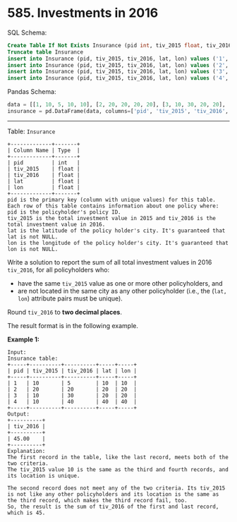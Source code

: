 # 585. Investments in 2016

SQL Schema:

```sql
Create Table If Not Exists Insurance (pid int, tiv_2015 float, tiv_2016 float, lat float, lon float)
Truncate table Insurance
insert into Insurance (pid, tiv_2015, tiv_2016, lat, lon) values ('1', '10', '5', '10', '10')
insert into Insurance (pid, tiv_2015, tiv_2016, lat, lon) values ('2', '20', '20', '20', '20')
insert into Insurance (pid, tiv_2015, tiv_2016, lat, lon) values ('3', '10', '30', '20', '20')
insert into Insurance (pid, tiv_2015, tiv_2016, lat, lon) values ('4', '10', '40', '40', '40')
```

Pandas Schema:

```python
data = [[1, 10, 5, 10, 10], [2, 20, 20, 20, 20], [3, 10, 30, 20, 20], [4, 10, 40, 40, 40]]
insurance = pd.DataFrame(data, columns=['pid', 'tiv_2015', 'tiv_2016', 'lat', 'lon']).astype({'pid':'Int64', 'tiv_2015':'Float64', 'tiv_2016':'Float64', 'lat':'Float64', 'lon':'Float64'})
```

---

Table: `Insurance`

```()
+-------------+-------+
| Column Name | Type  |
+-------------+-------+
| pid         | int   |
| tiv_2015    | float |
| tiv_2016    | float |
| lat         | float |
| lon         | float |
+-------------+-------+
pid is the primary key (column with unique values) for this table.
Each row of this table contains information about one policy where:
pid is the policyholder's policy ID.
tiv_2015 is the total investment value in 2015 and tiv_2016 is the total investment value in 2016.
lat is the latitude of the policy holder's city. It's guaranteed that lat is not NULL.
lon is the longitude of the policy holder's city. It's guaranteed that lon is not NULL.
```

Write a solution to report the sum of all total investment values in 2016 `tiv_2016`, for all policyholders who:

- have the same `tiv_2015` value as one or more other policyholders, and
- are not located in the same city as any other policyholder (i.e., the (`lat, lon`) attribute pairs must be unique).

Round `tiv_2016` to **two decimal places**.

The result format is in the following example.

**Example 1:**

```()
Input: 
Insurance table:
+-----+----------+----------+-----+-----+
| pid | tiv_2015 | tiv_2016 | lat | lon |
+-----+----------+----------+-----+-----+
| 1   | 10       | 5        | 10  | 10  |
| 2   | 20       | 20       | 20  | 20  |
| 3   | 10       | 30       | 20  | 20  |
| 4   | 10       | 40       | 40  | 40  |
+-----+----------+----------+-----+-----+
Output: 
+----------+
| tiv_2016 |
+----------+
| 45.00    |
+----------+
Explanation: 
The first record in the table, like the last record, meets both of the two criteria.
The tiv_2015 value 10 is the same as the third and fourth records, and its location is unique.

The second record does not meet any of the two criteria. Its tiv_2015 is not like any other policyholders and its location is the same as the third record, which makes the third record fail, too.
So, the result is the sum of tiv_2016 of the first and last record, which is 45.
```
